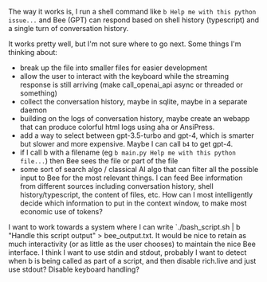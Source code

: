 
The way it works is, I run a shell command like `b Help me with this python issue...` and Bee (GPT) can respond based on shell history (typescript) and a single turn of conversation history.

It works pretty well, but I'm not sure where to go next. Some things I'm thinking about: 
* break up the file into smaller files for easier development
* allow the user to interact with the keyboard while the streaming response is still arriving (make call_openai_api async or threaded or something)
* collect the conversation history, maybe in sqlite, maybe in a separate daemon
* building on the logs of conversation history, maybe create an webapp that can produce colorful html logs using aha or AnsiPress.
* add a way to select between gpt-3.5-turbo and gpt-4, which is smarter but slower and more expensive. Maybe I can call `b4` to get gpt-4.
* if I call b with a filename (eg `b main.py Help me with this python file...`) then Bee sees the file or part of the file
* some sort of search algo / classical AI algo that can filter all the possible input to Bee for the most relevant things. I can feed Bee information from different sources including conversation history, shell history/typescript, the content of files, etc. How can I most intelligently decide which information to put in the context window, to make most economic use of tokens?

I want to work towards a system where I can write `./bash_script.sh | b "Handle this script output" > bee_output.txt. It would be nice to retain as much interactivity (or as little as the user chooses) to maintain the nice Bee interface. I think I want to use stdin and stdout, probably I want to detect when b is being called as part of a script, and then disable rich.live and just use stdout? Disable keyboard handling?

